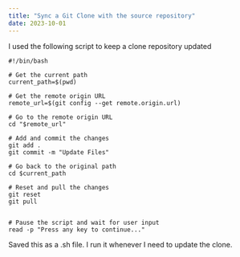 ```yaml
---
title: "Sync a Git Clone with the source repository"
date: 2023-10-01
---
```


I used the following script to keep a clone repository updated

```
#!/bin/bash

# Get the current path
current_path=$(pwd)

# Get the remote origin URL
remote_url=$(git config --get remote.origin.url)

# Go to the remote origin URL
cd "$remote_url"

# Add and commit the changes
git add .
git commit -m "Update Files"

# Go back to the original path
cd $current_path

# Reset and pull the changes
git reset
git pull


# Pause the script and wait for user input
read -p "Press any key to continue..."

```

Saved this as a .sh file.
I run it whenever I need to update the clone.
